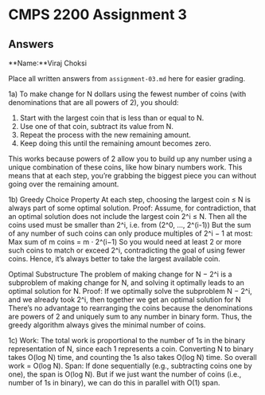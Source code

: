 # CMPS 2200 Assignment 3
## Answers

**Name:**Viraj Choksi


Place all written answers from `assignment-03.md` here for easier grading.


1a)
To make change for N dollars using the fewest number of coins (with denominations that are all powers of 2), you should:
1. Start with the largest coin that is less than or equal to N.
2. Use one of that coin, subtract its value from N.
3. Repeat the process with the new remaining amount.
4. Keep doing this until the remaining amount becomes zero.

This works because powers of 2 allow you to build up any number using a unique combination of these coins, like how binary numbers work.
This means that at each step, you’re grabbing the biggest piece you can without going over the remaining amount.

1b)
Greedy Choice Property
At each step, choosing the largest coin ≤ N is always part of some optimal solution.
Proof:
Assume, for contradiction, that an optimal solution does not include the largest coin 2^i ≤ N. 
Then all the coins used must be smaller than 2^i, i.e. from (2^0, ..., 2^(i-1))
But the sum of any number of such coins can only produce multiples of 2^i − 1 at most: Max sum of m coins = m ⋅ 2^(i−1)
So you would need at least 2 or more such coins to match or exceed 2^i, contradicting the goal of using fewer coins. Hence, it’s always
better to take the largest available coin.

Optimal Substructure
The problem of making change for N − 2^i is a subproblem of making change for N, and solving it optimally leads to an optimal solution for N.
Proof: If we optimally solve the subproblem N − 2^i, and we already took 2^i, then together we get an optimal solution for N There’s no advantage to rearranging the coins because the denominations are powers of 2 and uniquely sum to any number in binary form. 
Thus, the greedy algorithm always gives the minimal number of coins.

1c)
Work:
The total work is proportional to the number of 1s in the binary representation of N, since each 1 represents a coin.
Converting N to binary takes O(log N) time, and counting the 1s also takes O(log N) time.
So overall work = O(log N).
Span:
If done sequentially (e.g., subtracting coins one by one), the span is O(log N).
But if we just want the number of coins (i.e., number of 1s in binary), we can do this in parallel with O(1) span.

